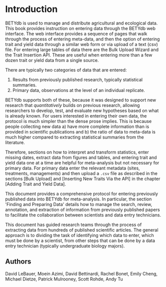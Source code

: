 # Introduction

BETYdb is used to manage and distribute agricultural and ecological data. This book provides instruction on entering data through the BETYdb web interface. The web interface provides a sequence of pages that walk through the process of entering meta-data, and then the option of entering trait and yield data through a similar web form or via upload of a text (csv) file. For entering large tables of data there are the Bulk Upload Wizard and the Trait Insertion API. These are useful when entering more than a few dozen trait or yield data from a single source.

There are typically two categories of data that are entered:

1. Results from previously published research, typically statistical summaries.
2. Primary data, observations at the level of an individual replicate. 

BETYdb supports both of these, because it was designed to support new research that _quantitatively_ builds on previous research, allowing researchers to develop, test, and evaluate new hypotheses based on what is already known. For users interested in entering their own data, the protocol is much simpler than the dense prose implies. This is because people collecting new data a) have more complete information than is provided in scientific publications and b) the ratio of data to meta-data is much higher compared to extracting statistical summaries from the literature. 

Therefore, sections on how to interpret and transform statistics, enter missing dates, extract data from figures and tables, and entering trait and yield data one at a time are helpful for meta-analysis but not necessary for primary data. For primary data enter the relevant metadata (sites, treatments, managements) and then upload a `.csv` file as described in the sections [Bulk Upload] and [Inserting New Traits Via the API] in the chapter [Adding Trait and Yield Data].

This document provides a comprehensive protocol for entering previously published data into BETYdb for meta-analysis. 
In particular, the section 'Finding and Preparing Data' details how to manage the search, review, annotation, and extraction of information from previously published papers to facilitate the collaboration between scientists and data entry technicians.


This document has guided research teams through the process of extracting data from hundreds of published scientific articles. The general approach is to dividing the task of identifying which data to enter, which must be done by a scientist, from other steps that can be done by a data entry technician (typically undergraduate biology majors).

## Authors

David LeBauer, Moein Azimi, David Bettinardi, Rachel Bonet, Emily Cheng, Michael Dietze, Patrick Mulrooney, Scott Rohde, Andy Tu